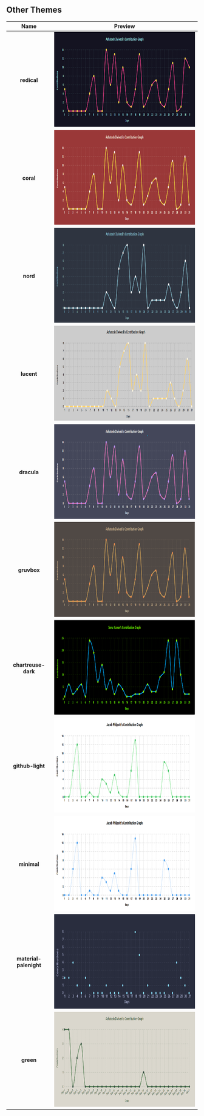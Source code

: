 ## Other Themes

|        Name         |                           Preview                            |
| :-----------------: | :----------------------------------------------------------: |
|     **redical**     |   <img src="./asset/redical.svg" height=250 alt="graph"/>    |
|      **coral**      |    <img src="./asset/coral.svg" height=250 alt="graph"/>     |
|      **nord**       |     <img src="./asset/nord.svg" height=250 alt="graph"/>     |
|     **lucent**      |    <img src="./asset/lucent.svg" height=250 alt="graph"/>    |
|     **dracula**     |   <img src="./asset/dracula.svg" height=250 alt="graph"/>    |
|     **gruvbox**     |   <img src="./asset/gruvbox.svg" height=250 alt="graph"/>    |
| **chartreuse-dark** |  <img src="./asset/chartreuse.png" height=250 alt="graph"/>  |
|   **github-light**  | <img src="./asset/github-light.png" height=250 alt="graph"/> |
|     **minimal**     |   <img src="./asset/minimal.png" height=250 alt="graph"/>    |
|**material-palenight**|<img src="./asset/material-palenight.svg" height=250 alt="graph"/>|
|**green**|<img src="./asset/green.png" height=250 alt="graph"/>|
